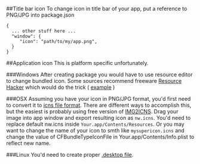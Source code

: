 ##Title bar icon
To change icon in title bar of your app, put a reference to PNG/JPG into package.json
```
{
  ... other stuff here ...
  "window": {
     "icon": "path/to/my/app.png", 
  }
}
```

##Application icon
This is platform specific unfortunately.

###Windows
After creating package you would have to use resource editor to change bundled icon. Some sources recommend freeware [Resource Hacker](http://www.angusj.com/resourcehacker/) which would do the trick ( [example](http://www.techtalkz.com/tips-n-tricks/3866-how-change-default-icon-exe-using-resource-editor-resource-hacker.html) )

###OSX
Assuming you have your icon in PNG/JPG format, you'd first need to convert it to [icns file format](http://en.wikipedia.org/wiki/Apple_Icon_Image_format). There are different ways to accomplish this, but the easiest is probably using free version of [IMG2ICNS](http://www.img2icnsapp.com/). 
Drag your image into app window and export resulting icon as ```nw.icns```. You'd need to replace default nw.icns inside ```Your.app/Contents/Resources```. Or you may want to change the name of your icon to smth like  ```mysupericon.icns``` and change the value of CFBundleTypeIconFile in Your.app/Contents/Info.plist to reflect new name. 

###Linux
You'd need to create proper [.desktop file](https://wiki.archlinux.org/index.php/Desktop_Entries).